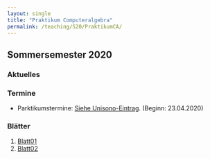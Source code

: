 ```yaml
---
layout: single
title: "Praktikum Computeralgebra"
permalink: /teaching/S20/PraktikumCA/
---
```


## Sommersemester 2020

### Aktuelles

### Termine

* Parktikumstermine: [Siehe Unisono-Eintrag](https://unisono.uni-siegen.de/qisserver/pages/cm/exa/examEventOverviewOwn/showOverview.xhtml?_flowId=examEventOverviewOwn-flow&_flowExecutionKey=e2s3). (Beginn: 23.04.2020)

### Blätter

1. [Blatt01](https://algebra.mathematik.uni-siegen.de/barakat/Lehre/SS20/Praktikum/Uebungen/blatt01.pdf)
2. [Blatt02](https://algebra.mathematik.uni-siegen.de/barakat/Lehre/SS20/Praktikum/Uebungen/blatt02.pdf)
